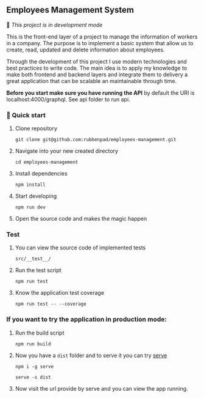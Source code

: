 ## Employees Management System

📢 _This project is in development mode_

This is the front-end layer of a project to manage the information of workers in a company. The purpose is to implement a basic system that allow us to create, read, updated and delete information about employees.

Through the development of this project I use modern technologies and best practices to write code. The main idea is to apply my knowledge to make both frontend and backend layers and integrate them to delivery a great application that can be scalable an maintainable through time.

**Before you start make sure you have running the API** by default the URI is localhost:4000/graphql. See api folder to run api.


### 🚀 Quick start

1. Clone repository

    `git clone git@github.com:rubbenpad/employees-management.git`

2. Navigate into your new created directory

    `cd employees-management`

3. Install dependencies

    `npm install`

4. Start developing
 
    `npm run dev`

5. Open the source code and makes the magic happen


### Test

1. You can view the source code of implemented tests

    `src/__test__/`

2. Run the test script

    `npm run test`

3. Know the application test coverage

    `npm run test -- --coverage`


### If you want to try the application in production mode:

1. Run the build script

    `npm run build`

2. Now you have a `dist` folder and to serve it you can try [serve](https://www.npmjs.com/package/serve)
   
   `npm i -g serve`

   `serve -s dist`

4. Now visit the url provide by serve and you can view the app running. 
